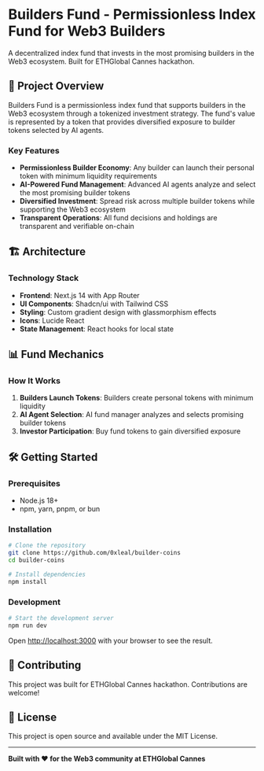 # Builders Fund - Permissionless Index Fund for Web3 Builders

A decentralized index fund that invests in the most promising builders in the Web3 ecosystem. Built for ETHGlobal Cannes hackathon.

## 🚀 Project Overview

Builders Fund is a permissionless index fund that supports builders in the Web3 ecosystem through a tokenized investment strategy. The fund's value is represented by a token that provides diversified exposure to builder tokens selected by AI agents.

### Key Features

- **Permissionless Builder Economy**: Any builder can launch their personal token with minimum liquidity requirements
- **AI-Powered Fund Management**: Advanced AI agents analyze and select the most promising builder tokens
- **Diversified Investment**: Spread risk across multiple builder tokens while supporting the Web3 ecosystem
- **Transparent Operations**: All fund decisions and holdings are transparent and verifiable on-chain

## 🏗️ Architecture

### Technology Stack

- **Frontend**: Next.js 14 with App Router
- **UI Components**: Shadcn/ui with Tailwind CSS
- **Styling**: Custom gradient design with glassmorphism effects
- **Icons**: Lucide React
- **State Management**: React hooks for local state

## 📊 Fund Mechanics

### How It Works

1. **Builders Launch Tokens**: Builders create personal tokens with minimum liquidity
2. **AI Agent Selection**: AI fund manager analyzes and selects promising builder tokens
3. **Investor Participation**: Buy fund tokens to gain diversified exposure

## 🛠️ Getting Started

### Prerequisites

- Node.js 18+
- npm, yarn, pnpm, or bun

### Installation

```bash
# Clone the repository
git clone https://github.com/0xleal/builder-coins
cd builder-coins

# Install dependencies
npm install
```

### Development

```bash
# Start the development server
npm run dev

```

Open [http://localhost:3000](http://localhost:3000) with your browser to see the result.

## 🤝 Contributing

This project was built for ETHGlobal Cannes hackathon. Contributions are welcome!

## 📄 License

This project is open source and available under the MIT License.

---

**Built with ❤️ for the Web3 community at ETHGlobal Cannes**
